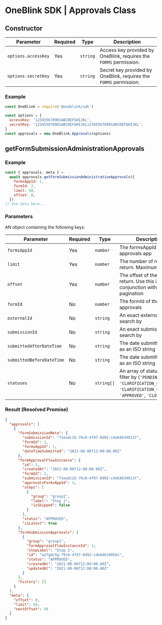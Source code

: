 # OneBlink SDK | Approvals Class

## Constructor

| Parameter           | Required | Type     | Description                                                       |
| ------------------- | -------- | -------- | ----------------------------------------------------------------- |
| `options.accessKey` | Yes      | `string` | Access key provided by OneBlink, requires the `FORMS` permission. |
| `options.secretKey` | Yes      | `string` | Secret key provided by OneBlink, requires the `FORMS` permission. |

### Example

```javascript
const OneBlink = require('@oneblink/sdk')

const options = {
  accessKey: '123455678901ABCDEFGHIJKL',
  secretKey: '123455678901ABCDEFGHIJKL123455678901ABCDEFGHIJKL',
}
const approvals = new OneBlink.Approvals(options)
```

## getFormSubmissionAdministrationApprovals

### Example

```javascript
const { approvals, meta } =
  await approvals.getFormSubmissionAdministrationApprovals({
    formsAppId: 1,
    formId: 2,
    limit: 50,
    offset: 0,
  })
// Use data here...
```

### Parameters

AN object containing the following keys:

| Parameter                 | Required | Type       | Description                                                                                                                       |
| ------------------------- | -------- | ---------- | --------------------------------------------------------------------------------------------------------------------------------- |
| `formsAppId`              | Yes      | `number`   | The formsAppId of the approvals app                                                                                               |
| `limit`                   | Yes      | `number`   | The number of results to return. Maximum is 50                                                                                    |
| `offset`                  | Yes      | `number`   | The offset of the results to return. Use this in conjunction with `limit` for pagination                                          |
| `formId`                  | No       | `number`   | The formId of the approvals                                                                                                       |
| `externalId`              | No       | `string`   | An exact externalId to search by                                                                                                  |
| `submissionId`            | No       | `string`   | An exact submissionId to search by                                                                                                |
| `submittedAfterDateTime`  | No       | `string`   | The date submitted after as an ISO string                                                                                         |
| `submittedBeforeDateTime` | No       | `string`   | The date submitted before as an ISO string                                                                                        |
| `statuses`                | No       | `string[]` | An array of statuses to filter by (`'PENDING'`, `'CLARIFICATION_RECEIVED'`, `'CLARIFICATION_REQUIRED'`, `'APPROVED'`, `'CLOSED'`) |

### Result (Resolved Promise)

```json
{
  "approvals": [
    {
      "formSubmissionMeta": {
        "submissionId": "f1eadc2b-79c8-4f97-8d92-cde64b34911f",
        "formId": 2,
        "formsAppId": 1,
        "dateTimeSubmitted": "2021-08-06T12:00:00.00Z"
      },
      "formApprovalFlowInstance": {
        "id": 1,
        "createdAt": "2021-08-06T12:00:00.00Z",
        "formId": 2,
        "submissionId": "f1eadc2b-79c8-4f97-8d92-cde64b34911f",
        "approvalsFormsAppId": 1,
        "steps": [
          {
            "group": "group1",
            "label": "Step 1",
            "isSkipped": false
          }
        ],
        "status": "APPROVED",
        "isLatest": true
      },
      "formSubmissionApprovals": [
        {
          "group": "group1",
          "formApprovalFlowInstanceId": 1,
          "stepLabel": "Step 1",
          "id": "a2fgdc5g-79c8-4f97-8d92-cde64b34956s",
          "status": "APPROVED",
          "createdAt": "2021-08-06T12:00:00.00Z",
          "updatedAt": "2021-08-06T12:00:00.00Z"
        }
      ],
      "history": []
    }
  ],
  "meta": {
    "offset": 0,
    "limit": 50,
    "nextOffset": 50
  }
}
```
